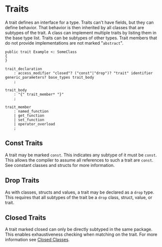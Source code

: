 # Traits

A trait defines an interface for a type. Traits can't have fields, but they can define behavior.
That behavior is then inherited by all classes that are subtypes of the trait. A class can implement
multiple traits by listing them in the base type list. Traits can be subtypes of other types. Trait
members that do not provide implementations are not marked "`abstract`".

```azoth
public trait Example <: SomeClass
{
}
```

```grammar
trait_declaration
    : access_modifier "closed"? ("const"|"drop")? "trait" identifier generic_parameters? base_types trait_body
    ;

trait_body
    : "{" trait_member* "}"
    ;

trait_member
    : named_function
    | get_function
    | set_function
    | operator_overload
    ;
```

## Const Traits

A trait may be marked `const`. This indicates any subtype of it must be `const`. This allows the
compiler to assume all references to such a trait are `const`. See constant classes and structs for
more information.

## Drop Traits

As with classes, structs and values, a trait may be declared as a `drop` type. This requires that
all subtypes of the trait be a `drop` class, struct, value, or trait.

## Closed Traits

A trait marked closed can only be directly subtyped in the same package. This enables exhaustiveness
checking when matching on the trait. For more information see [Closed Classes](closed-classes.md).
